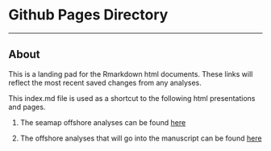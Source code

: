 # Github Pages Directory

---

## About

This is a landing pad for the Rmarkdown html documents. These links will reflect the most recent saved changes from any analyses.

This index.md file is used as a shortcut to the following html presentations and pages.

 1. The seamap offshore analyses can be found [here](https://adamkemberling.github.io/csap_studies/seamap_analyses/offshore_analyses/R/offshore_analyses/crabs_per_hectare.html)

 2. The offshore analyses that will go into the manuscript can be found [here](https://adamkemberling.github.io/csap_studies/seamap_analyses/offshore_analyses/R/offshore_analyses/final_analyses/Manuscript_Offshore_Modeling.html)
 
 